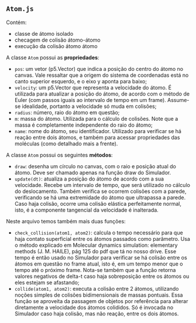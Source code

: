 `Atom.js`
----------------

Contém:
 - classe de átomo isolado
 - checagem de colisão átomo-átomo
 - execução da colisão átomo átomo
    
A classe `Atom` possui as **propriedades**:
 - `pos`: um vetor (p5.Vector) que indica  a posição do centro do átomo no canvas. Vale ressaltar que a origem do sistema de coordenadas está no canto superior esquerdo, e o eixo y aponta para baixo;
 - `velocity`: um p5.Vector que representa a velocidade do átomo. É  utilizada para atualizar a posição do átomo, de acordo com o método de Euler (com passos iguais ao intervalo de tempo em um frame). Assume-se idealidade, portanto a velocidade só muda em colisões;
 - `radius`: número, raio do átomo em questão;
 - `m`: massa do átomo. Utilizada para o cálculo de colisões. Note que a massa é completamente independente do raio do átomo;
 - `name`: nome do átomo, seu identificador. Utilizado para verificar se há reação entre dois átomos, e também para acessar propriedades das moléculas (como detalhado mais a frente).

A classe `Atom` possui os seguintes **métodos**:
 - `draw`: desenha um círculo no canvas, com o raio e posição atual do átomo. Deve ser chamado apenas na função draw do Simulador.
 - `update(dt)`: atualiza a posição do átomo de acordo com a sua velocidade. Recebe um intervalo de tempo, que será utilizado no cálculo do deslocamento. Também verifica se ocorrem colisões com a parede, verificando se há uma extremidade do átomo que ultrapassa a parede. Caso haja colisão, ocorre uma colisão elástica perfeitamente normal, isto, é a componente tangencial da velocidade é inalterada.

Neste arquivo temos também mais duas funções:
 - `check_collision(atom1, atom2)`: calcula o tempo necessário para que haja contato superficial entre os átomos passados como parâmetro. Usa o método explicado em Molecular dynamics simulation: elementary methods (J. M. HAILE), pág 125 do pdf que tá no nosso drive. Esse tempo é então usado no Simulador para verificar se há colisão entre os átomos em questão no frame atual, isto é, em um tempo menor que o tempo até o próximo frame. Nota-se também que a função retorna valores negativos de delta-t caso haja sobreposição entre os átomos ou eles estejam se afastando;
 - `collide(atom1, atom2)`: executa a colisão entre 2 átomos, utilizando noções simples de colisões bidimensionais de massas pontuais. Essa função se aproveita da passagem de objetos por referência para alterar diretamente a velocidade dos átomos colididos. Só é invocada no Simulador caso haja colisão, mas não reação, entre os dois átomos.